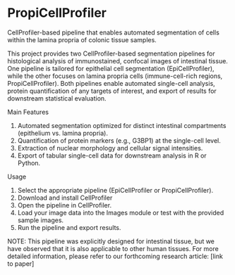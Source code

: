 # PropiCellProfiler
CellProfiler-based pipeline that enables automated segmentation of cells within the lamina propria of colonic tissue samples.

This project provides two CellProfiler-based segmentation pipelines for histological analysis of immunostained, confocal images of intestinal tissue. One pipeline is tailored for epithelial cell segmentation (EpiCellProfiler), while the other focuses on lamina propria cells (immune-cell-rich regions, PropiCellProfiler). Both pipelines enable automated single-cell analysis, protein quantification of any targets of interest, and export of results for downstream statistical evaluation.

Main Features

1. Automated segmentation optimized for distinct intestinal compartments (epithelium vs. lamina propria).
2. Quantification of protein markers (e.g., G3BP1) at the single-cell level.
3. Extraction of nuclear morphology and cellular signal intensities.
4. Export of tabular single-cell data for downstream analysis in R or Python.

Usage

1.	Select the appropriate pipeline (EpiCellProfiler or PropiCellProfiler).
2.	Download and install CellProfiler
3.	Open the pipeline in CellProfiler.
4.	Load your image data into the Images module or test with the provided sample images.
5.	Run the pipeline and export results.


NOTE: This pipeline was explicitly designed for intestinal tissue, but we have observed that it is also applicable to other human tissues.
For more detailed information, please refer to our forthcoming research article: [link to paper]

